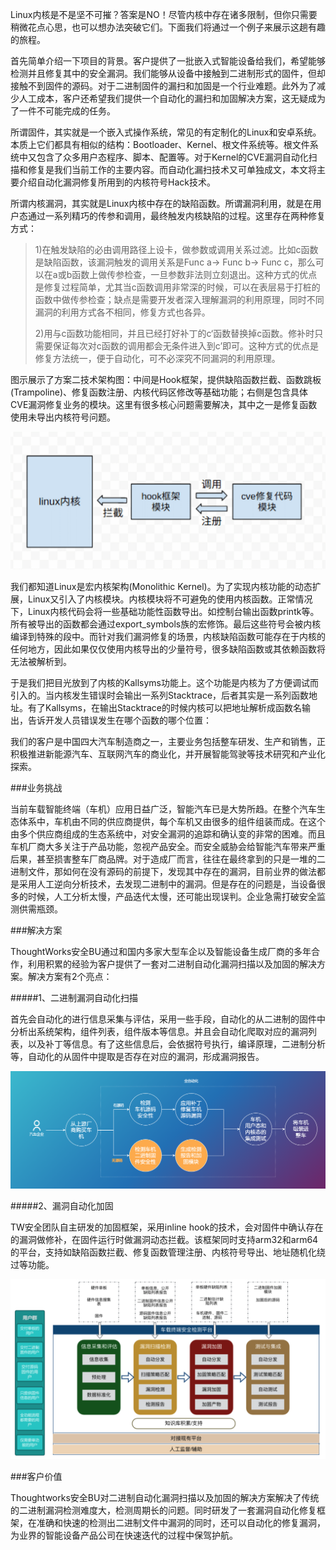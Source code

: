 
Linux内核是不是坚不可摧？答案是NO！尽管内核中存在诸多限制，但你只需要稍微花点心思，也可以想办法突破它们。下面我们将通过一个例子来展示这趟有趣的旅程。  

首先简单介绍一下项目的背景。客户提供了一批嵌入式智能设备给我们，希望能够检测并且修复其中的安全漏洞。我们能够从设备中接触到二进制形式的固件，但却接触不到固件的源码。对于二进制固件的漏扫和加固是一个行业难题。此外为了减少人工成本，客户还希望我们提供一个自动化的漏扫和加固解决方案，这无疑成为了一件不可能完成的任务。   

所谓固件，其实就是一个嵌入式操作系统，常见的有定制化的Linux和安卓系统。本质上它们都具有相似的结构：Bootloader、Kernel、根文件系统等。根文件系统中又包含了众多用户态程序、脚本、配置等。对于Kernel的CVE漏洞自动化扫描和修复是我们当前工作的主要内容。而自动化漏扫技术又可单独成文，本文将主要介绍自动化漏洞修复所用到的内核符号Hack技术。  

所谓内核漏洞，其实就是Linux内核中存在的缺陷函数。所谓漏洞利用，就是在用户态通过一系列精巧的传参和调用，最终触发内核缺陷的过程。这里存在两种修复方式：  

>1)在触发缺陷的必由调用路径上设卡，做参数或调用关系过滤。比如c函数是缺陷函数，该漏洞触发的调用关系是Func a-> Func b-> Func c，那么可以在a或b函数上做传参检查，一旦参数非法则立刻退出。这种方式的优点是修复过程简单，尤其当c函数调用非常深的时候，可以在表层易于打桩的函数中做传参检查；缺点是需要开发者深入理解漏洞的利用原理，同时不同漏洞的利用方式各不相同，修复方式也各异。  
>
>2)用与c函数功能相同，并且已经打好补丁的c‘函数替换掉c函数。修补时只需要保证每次对c函数的调用都会无条件进入到c’即可。这种方式的优点是修复方法统一，便于自动化，可不必深究不同漏洞的利用原理。  
>
图示展示了方案二技术架构图：中间是Hook框架，提供缺陷函数拦截、函数跳板(Trampoline)、修复函数注册、内核代码区修改等基础功能；右侧是包含具体CVE漏洞修复业务的模块。这里有很多核心问题需要解决，其中之一是修复函数使用未导出内核符号问题。

![Image text](https://raw.githubusercontent.com/LabZion/Official_WebSite/master/public/picture/blogs/Linux%20Blog1.png)  

我们都知道Linux是宏内核架构(Monolithic Kernel)。为了实现内核功能的动态扩展，Linux又引入了内核模块。内核模块将不可避免的使用内核函数。正常情况下，Linux内核代码会将一些基础功能性函数导出。如控制台输出函数printk等。所有被导出的函数都会通过export_symbols族的宏修饰。最后这些符号会被内核编译到特殊的段中。而针对我们漏洞修复的场景，内核缺陷函数可能存在于内核的任何地方，因此如果仅仅使用内核导出的少量符号，很多缺陷函数或其依赖函数将无法被解析到。  
 
于是我们把目光放到了内核的Kallsyms功能上。这个功能是内核为了方便调试而引入的。当内核发生错误时会输出一系列Stacktrace，后者其实是一系列函数地址。有了Kallsyms，在输出Stacktrace的时候内核可以把地址解析成函数名输出，告诉开发人员错误发生在哪个函数的哪个位置：  

我们的客户是中国四大汽车制造商之一，主要业务包括整车研发、生产和销售，正积极推进新能源汽车、互联网汽车的商业化，并开展智能驾驶等技术研究和产业化探索。  

###业务挑战  

当前车载智能终端（车机）应用日益广泛，智能汽车已是大势所趋。在整个汽车生态体系中，车机由不同的供应商提供，每个车机又由很多的组件组装而成。在这个由多个供应商组成的生态系统中，对安全漏洞的追踪和确认变的非常的困难。而且车机厂商大多关注于产品功能，忽视产品安全。而安全威胁会给智能汽车带来严重后果，甚至损害整车厂商品牌。对于造成厂而言，往往在最终拿到的只是一堆的二进制文件，那如何在没有源码的前提下，发现其中存在的漏洞，目前业界的做法都是采用人工逆向分析技术，去发现二进制中的漏洞。但是存在的问题是，当设备很多的时候，人工分析太慢，产品迭代太慢，还可能出现误判。企业急需打破安全监测供需瓶颈。  

###解决方案  

ThoughtWorks安全BU通过和国内多家大型车企以及智能设备生成厂商的多年合作，利用积累的经验为客户提供了一套对二进制自动化漏洞扫描以及加固的解决方案。解决方案有2个亮点：  

#####1、二进制漏洞自动化扫描  

首先会自动化的进行信息采集与评估，采用一些手段，自动化的从二进制的固件中分析出系统架构，组件列表，组件版本等信息。并且会自动化爬取对应的漏洞列表，以及补丁等信息。有了这些信息后，会依据符号执行，编译原理，二进制分析等，自动化的从固件中提取是否存在对应的漏洞，形成漏洞报告。  

![Image text](https://raw.githubusercontent.com/LabZion/Official_WebSite/master/public/picture/%E4%B8%8A%E6%B1%BD%E6%A1%88%E4%BE%8B.png#width-80)  

#####2、漏洞自动化加固  

TW安全团队自主研发的加固框架，采用inline hook的技术，会对固件中确认存在的漏洞做修补，在固件运行时做漏洞动态拦截。该框架同时支持arm32和arm64的平台，支持如缺陷函数拦截、修复函数管理注册、内核符号导出、地址随机化绕过等功能。  

![Image text](https://raw.githubusercontent.com/LabZion/Official_WebSite/master/public/picture/%E4%B8%8A%E6%B1%BD%E6%A1%88%E4%BE%8B2.png#width-80)  

###客户价值  

Thoughtworks安全BU对二进制自动化漏洞扫描以及加固的解决方案解决了传统的二进制漏洞检测难度大，检测周期长的问题。同时研发了一套漏洞自动化修复框架，在准确和快速的检测出二进制文件中漏洞的同时，还可以自动化的修复漏洞，为业界的智能设备产品公司在快速迭代的过程中保驾护航。